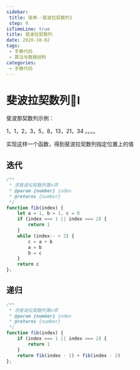 ```yaml
---
sidebar:
 title: 简单--斐波拉契数列1
 step: 9
isTimeLine: true
title: 斐波拉契数列
date: 2020-10-02
tags:
 - 手撕代码
 - 算法与数据结构
categories:
 - 手撕代码
---
```

# 斐波拉契数列I

斐波那契数列示例： 

1，1，2，3，5，8，13，21，34 。。。。

实现这样一个函数，得到斐波拉契数列指定位置上的值

## 迭代
```js
/**
 * 求斐波拉契数列第n项
 * @param {number} index 
 * @returns {number}
 */
function fib(index) {
    let a = 1, b = 1, c = 0
    if (index === 1 || index === 2) {
        return 1
    }
    while (index-- > 2) {
        c = a + b
        a = b
        b = c
    }
    return c
};
```

## 递归
```js
/**
 * 求斐波拉契数列第n项
 * @param {number} index 
 * @returns {number}
 */
function fib(index) {
    if (index === 1 || index === 2) {
        return 1
    }
    return fib(index - 1) + fib(index - 2)
};
```

<comment/>
<tongji/>